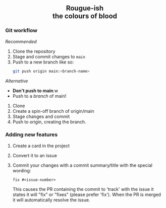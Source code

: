 <div align="center"><h2>Rougue-ish<br>the colours of blood</h1></div>

### Git workflow
*Recommended*
1. Clone the repository
2. Stage and commit changes to `main`
3. Push to a new branch like so:
   ```sh
   git push origin main:<branch-name>
   ```

*Alternative*
- **Don't push to main**:w
- Push to a *branch* of main!

1. Clone
2. Create a spin-off branch of origin/main
3. Stage changes and commit
4. Push to origin, creating the branch.

### Adding new features
1. Create a card in the project
2. Convert it to an issue
3. Commit your changes with a commit summary/title with the special wording:
   
   `fix #<issue-number>`
   
   This causes the PR containing the commit to 'track' with the issue it states it will "fix" or "fixes" (please prefer 'fix'). When the PR is merged it will automatically resolve the issue.